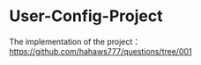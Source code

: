 # User-Config-Project
The implementation of the project：https://github.com/hahaws777/questions/tree/001
